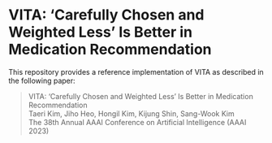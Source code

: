 # VITA: ‘Carefully Chosen and Weighted Less’ Is Better in Medication Recommendation
This repository provides a reference implementation of VITA as described in the following paper:
> VITA: ‘Carefully Chosen and Weighted Less’ Is Better in Medication Recommendation  
> Taeri Kim, Jiho Heo, Hongil Kim, Kijung Shin, Sang-Wook Kim  
> The 38th Annual AAAI Conference on Artificial Intelligence (AAAI 2023)
